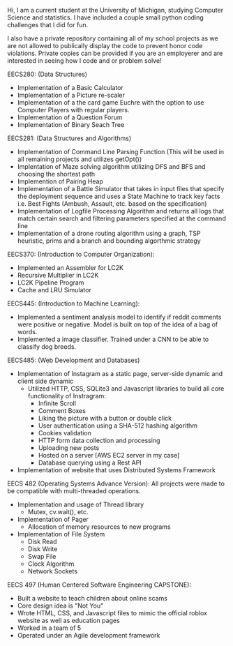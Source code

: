 Hi, I am a current student at the University of Michigan, studying Computer Science and statistics. I have included a couple small python coding challenges that I did for fun.

I also have a private repository containing all of my school projects as we are not allowed to publically display the code to prevent honor code violations. 
Private copies can be provided if you are an employerer and are interested in seeing how I code and or problem solve!

EECS280: (Data Structures)
- Implementation of a Basic Calculator
- Implementation of a Picture re-scaler
- Implementation of a the card game Euchre with the option to use Computer Players with regular players.
- Implementation of a Question Forum
- Implementation of Binary Seach Tree

EECS281: (Data Structures and Algorithms)
- Implementation of Command Line Parsing Function (This will be used in all remaining projects and utilizes getOpt())
- Implentation of Maze solving algorithm utilizing DFS and BFS and choosing the shortest path
- Implemention of Pairing Heap
- Implementation of a Battle Simulator that takes in input files that specify the deployment sequence and uses a State Machine to track
  key facts i.e. Best Fights (Ambush, Assault, etc. based on the specification)
- Implementation of Logfile Processing Algorithm and returns all logs that match certain search and filtering parameters specified at the command line
- Implementation of a drone routing algorithm using a graph, TSP heuristic, prims and a branch and bounding algorthmic strategy

EECS370: (Introduction to Computer Organization):
- Implemented an Assembler for LC2K
- Recursive Multiplier in LC2K
- LC2K Pipeline Program
- Cache and LRU Simulator

EECS445: (Introduction to Machine Learning):
- Implemented a sentiment analysis model to identify if reddit comments were positive or negative. Model is built on top of the idea of a bag of words. 
- Implemented a image classifier. Trained under a CNN to be able to classify dog breeds.

EECS485: (Web Development and Databases)
- Implementation of Instagram as a static page, server-side dynamic and client side dynamic
    - Utilized HTTP, CSS, SQLite3 and Javascript libraries to build all core functionality of Instragram:
      - Infinite Scroll
      - Comment Boxes
      - Liking the picture with a button or double click
      - User authentication using a SHA-512 hashing algorithm
      - Cookies validation
      - HTTP form data collection and processing 
      - Uploading new posts
      - Hosted on a server [AWS EC2 server in my case]
      - Database querying using a Rest API
- Implementation of website that uses Distributed Systems Framework

EECS 482 (Operating Systems Advance Version):
All projects were made to be compatible with multi-threaded operations. 
- Implementation and usage of Thread library
  - Mutex, cv.wait(), etc.
- Implementation of Pager
  - Allocation of memory resources to new programs
- Implementation of File System
  - Disk Read
  - Disk Write
  - Swap File
  - Clock Algorithm
  - Network Sockets

EECS 497 (Human Centered Software Engineering CAPSTONE):
- Built a website to teach children about online scams
- Core design idea is "Not You"
- Wrote HTML, CSS, and Javascript files to mimic the official roblox website as well as education pages
- Worked in a team of 5
- Operated under an Agile development framework
